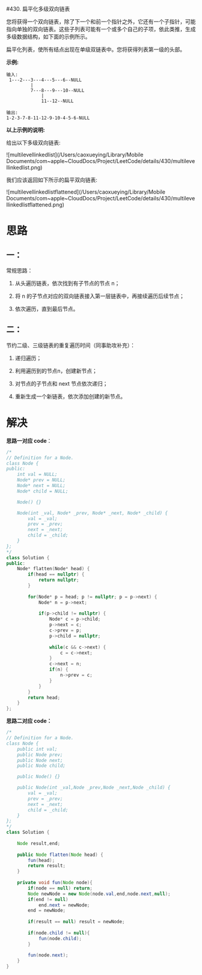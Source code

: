 #430. 扁平化多级双向链表

您将获得一个双向链表，除了下一个和前一个指针之外，它还有一个子指针，可能指向单独的双向链表。这些子列表可能有一个或多个自己的子项，依此类推，生成多级数据结构，如下面的示例所示。

扁平化列表，使所有结点出现在单级双链表中。您将获得列表第一级的头部。

**示例:**

```
输入:
 1---2---3---4---5---6--NULL
         |
         7---8---9---10--NULL
             |
             11--12--NULL

输出:
1-2-3-7-8-11-12-9-10-4-5-6-NULL
```



**以上示例的说明:**

给出以下多级双向链表:

![multilevellinkedlist](/Users/caoxueying/Library/Mobile Documents/com~apple~CloudDocs/Project/LeetCode/details/430/multilevellinkedlist.png)

我们应该返回如下所示的扁平双向链表:



![multilevellinkedlistflattened](/Users/caoxueying/Library/Mobile Documents/com~apple~CloudDocs/Project/LeetCode/details/430/multilevellinkedlistflattened.png)

# 思路

## 一：

常规思路：

1. 从头遍历链表，依次找到有子节点的节点 n；

2. 将 n 的子节点对应的双向链表接入第一层链表中，再接续遍历后续节点；

3. 依次遍历，直到最后节点。



## 二：

节约二级、三级链表的重复遍历时间（同事助攻补充）：

1. 递归遍历；

2. 利用遍历到的节点n，创建新节点；

3. 对节点的子节点和 next 节点依次递归；

4. 重新生成一个新链表，依次添加创建的新节点。


# 解决

**思路一对应 code**：

```c++
/*
// Definition for a Node.
class Node {
public:
    int val = NULL;
    Node* prev = NULL;
    Node* next = NULL;
    Node* child = NULL;

    Node() {}

    Node(int _val, Node* _prev, Node* _next, Node* _child) {
        val = _val;
        prev = _prev;
        next = _next;
        child = _child;
    }
};
*/
class Solution {
public:
    Node* flatten(Node* head) {
        if(head == nullptr) {
			return nullptr;
		}
		
		for(Node* p = head; p != nullptr; p = p->next) {
			Node* n = p->next;
			
			if(p->child != nullptr) {
				Node* c = p->child;
				p->next = c;
				c->prev = p;
				p->child = nullptr;
				
				while(c && c->next) {
					c = c->next;
				}
				c->next = n;
				if(n) {
					n->prev = c;
				}
			}
		}
		return head;
    }
};
```

**思路二对应 code：**


```java
/*
// Definition for a Node.
class Node {
    public int val;
    public Node prev;
    public Node next;
    public Node child;

    public Node() {}

    public Node(int _val,Node _prev,Node _next,Node _child) {
        val = _val;
        prev = _prev;
        next = _next;
        child = _child;
    }
};
*/
class Solution {
    
    Node result,end;
    
    public Node flatten(Node head) {
        fun(head);
        return result;
    }
    
    private void fun(Node node){
        if(node == null) return;
        Node newNode = new Node(node.val,end,node.next,null);
        if(end != null)
            end.next = newNode;
        end = newNode;
        
        if(result == null) result = newNode;
        
        if(node.child != null){
            fun(node.child);
        }
        
        fun(node.next);
    } 
}
```

